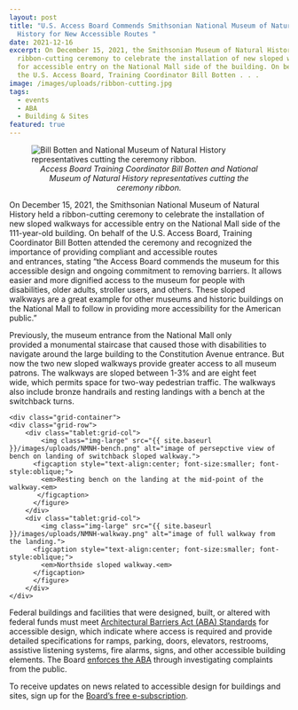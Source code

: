 ```yaml
---
layout: post
title: "U.S. Access Board Commends Smithsonian National Museum of Natural
  History for New Accessible Routes "
date: 2021-12-16
excerpt: On December 15, 2021, the Smithsonian Museum of Natural History held a
  ribbon-cutting ceremony to celebrate the installation of new sloped walkways
  for accessible entry on the National Mall side of the building. On behalf of
  the U.S. Access Board, Training Coordinator Bill Botten . . .
image: /images/uploads/ribbon-cutting.jpg
tags:
  - events
  - ABA
  - Building & Sites
featured: true
---
```

<figure class="img-left">
    <img src="{{ site.baseurl }}/images/uploads/ribbon-cutting.jpg" alt="Bill Botten and National Museum of Natural History representatives cutting the ceremony ribbon." class="center">
  <figcaption style="text-align:center">
    <em>Access Board Training Coordinator Bill Botten and National Museum of Natural History representatives cutting the ceremony ribbon.</em>
  </figcaption>
</figure>

On December 15, 2021, the Smithsonian National Museum of Natural History held a ribbon-cutting ceremony to celebrate the installation of new sloped walkways for accessible entry on the National Mall side of the 111-year-old building. On behalf of the U.S. Access Board, Training Coordinator Bill Botten attended the ceremony and recognized the importance of providing compliant and accessible routes and entrances, stating “the Access Board commends the museum for this accessible design and ongoing commitment to removing barriers. It allows easier and more dignified access to the museum for people with disabilities, older adults, stroller users, and others. These sloped walkways are a great example for other museums and historic buildings on the National Mall to follow in providing more accessibility for the American public.”  

Previously, the museum entrance from the National Mall only provided a monumental staircase that caused those with disabilities to navigate around the large building to the Constitution Avenue entrance. But now the two new sloped walkways provide greater access to all museum patrons. The walkways are sloped between 1-3% and are eight feet wide, which permits space for two-way pedestrian traffic. The walkways also include bronze handrails and resting landings with a bench at the switchback turns. 
   
    <div class="grid-container">
    <div class="grid-row">
        <div class="tablet:grid-col">
            <img class="img-large" src="{{ site.baseurl }}/images/uploads/NMNH-bench.png" alt="image of persepctive view of bench on landing of switchback sloped walkway.">
          <figcaption style="text-align:center; font-size:smaller; font-style:oblique;">
            <em>Resting bench on the landing at the mid-point of the walkway.<em>
           </figcaption>
          </figure>
        </div>
        <div class="tablet:grid-col">
            <img class="img-large" src="{{ site.baseurl }}/images/uploads/NMNH-walkway.png" alt="image of full walkway from the landing.">
          <figcaption style="text-align:center; font-size:smaller; font-style:oblique;">
            <em>Northside sloped walkway.<em>
          </figcaption>
          </figure>
        </div>
    </div>
</div>

Federal buildings and facilities that were designed, built, or altered with federal funds must meet [Architectural Barriers Act (ABA) Standards](https://www.access-board.gov/aba/) for accessible design, which indicate where access is required and provide detailed specifications for ramps, parking, doors, elevators, restrooms, assistive listening systems, fire alarms, signs, and other accessible building elements. The Board [enforces the ABA](https://www.access-board.gov/enforcement/) through investigating complaints from the public. 

To receive updates on news related to accessible design for buildings and sites, sign up for the [Board’s free e-subscription](https://public.govdelivery.com/accounts/USACCESS/subscriber/new?topic_id=USACCESS_28).
